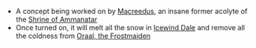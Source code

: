 - A concept being worked on by [Macreedus](/pages/macreedus), an insane former acolyte of the [Shrine of Ammanatar](/pages/shrine-of-ammanatar)
- Once turned on, it will melt all the snow in [Icewind Dale](/pages/icewind-dale) and remove all the coldness from [Oraal, the Frostmaiden](#oraal-the-frost-maiden)

